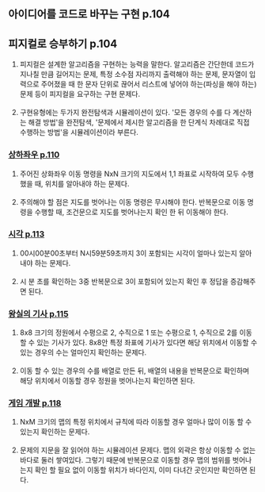 ## 아이디어를 코드로 바꾸는 구현 p.104

## 피지컬로 승부하기 p.104
1. 피지컬은 설계한 알고리즘을 구현하는 능력을 말한다. 알고리즘은 간단한데 코드가 지나칠 만큼 길어지는 문제, 특정 소수점 자리까지 출력해야 하는 문제, 문자열이 입력으로 주어졌을 때 한 문자 단위로 끊어서 리스트에 넣어야 하는(파싱을 해야 하는) 문제 등이 피지컬을 요구하는 구현 문제다.
   <br><br>
2. 구현유형에는 두가지 완전탐색과 시뮬레이션이 있다. '모든 경우의 수를 다 계산하는 해결 방법'을 완전탐색, '문제에서 제시한 알고리즘을 한 단계식 차례대로 직접 수행하는 방법'을 시뮬레이션이라 부른다.

### [상하좌우 p.110](https://github.com/Nnagman/TIL/blob/main/algorithm/Books/src/thisIsCodingTest/part2/implementation/UpDownLeftRight.java)
1. 주어진 상화좌우 이동 명령을 NxN 크기의 지도에서 1,1 좌표로 시작하여 모두 수행 했을 때, 위치를 알아내야 하는 문제다.
   <br><br>
2. 주의해야 할 점은 지도를 벗어나는 이동 명령은 무시해야 한다. 반복문으로 이동 명령을 수행할 때, 조건문으로 지도를 벗어나는지 확인 한 뒤 이동해야 한다.

### [시각 p.113](https://github.com/Nnagman/TIL/blob/main/algorithm/Books/src/thisIsCodingTest/part2/implementation/Time.java)
1. 00시00분00초부터 N시59분59초까지 3이 포함되는 시각이 얼마나 있는지 알아내야 하는 문제다.
   <br><br>
2. 시 분 초를 확인하는 3중 반복문으로 3이 포함되어 있는지 확인 후 정답을 증감해주면 된다.

### [왕실의 기사 p.115](https://github.com/Nnagman/TIL/blob/main/algorithm/Books/src/thisIsCodingTest/part2/implementation/RoyalsKnight.java)
1. 8x8 크기의 정원에서 수평으로 2, 수직으로 1 또는 수평으로 1, 수직으로 2를 이동할 수 있는 기사가 있다. 8x8안 특정 좌표에 기사가 있다면 해당 위치에서 이동할 수 있는 경우의 수는 얼마인지 확인하는 문제다.
   <br><br>
2. 이동 할 수 있는 경우의 수를 배열로 만든 뒤, 배열의 내용을 반복문으로 확인하며 해당 위치에서 이동할 경우 정원을 벗어나는지 확인하면 된다.

### [게임 개발 p.118](https://github.com/Nnagman/TIL/blob/main/algorithm/Books/src/thisIsCodingTest/part2/implementation/GameDevelopment.java)
1. NxM 크기의 맵의 특정 위치에서 규칙에 따라 이동할 경우 얼마나 많이 이동 할 수 있는지 확인하는 문제다.
   <br><br>
2. 문제의 지문을 잘 읽어야 하는 시뮬레이션 문제다. 맵의 외곽은 항상 이동할 수 없는 바다로 둘러 쌓여있다. 그렇기 때문에 반복문으로 이동할 경우 맵의 범위를 벗어나는지 확인 할 필요 없이 이동할 위치가 바다인지, 이미 다녀간 곳인지만 확인하면 된다.